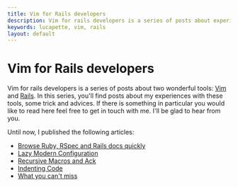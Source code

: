 ```yaml
---
title: Vim for Rails developers
description: Vim for rails developers is a series of posts about experiences with the Vim editor and Ruby on Rails the web framework.
keywords: lucapette, vim, rails
layout: default
---
```


Vim for Rails developers
========================

Vim for rails developers is a series of posts about two wonderful tools:
[Vim](www.vim.org) and [Rails](www.rubyonrails.org). In this series, you'll
find posts about my experiences with these tools, some trick and advices. If
there is something in particular you would like to read here feel free to get
in touch with me. I'll be glad to hear from you.

Until now, I published the following articles:

- [Browse Ruby, RSpec and Rails docs quickly](/vim/rails/vim-for-rails-developers-browse-ruby-rspec-and-rails-docs-quickly)
- [Lazy Modern Configuration](/vim/rails/vim-for-rails-developers-lazy-modern-configuration)
- [Recursive Macros and Ack](/vim/rails/vim-for-rails-developers-recursive-macros-and-ack)
- [Indenting Code](/vim/rails/vim-for-rails-developers-indenting-code)
- [What you can't miss](/vim/rails/vim-for-rails-developers-what-you-cant-miss)
